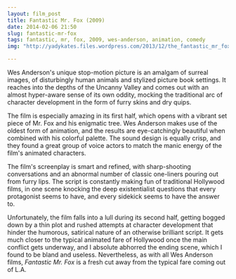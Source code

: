 ```yaml
---
layout: film_post
title: Fantastic Mr. Fox (2009)
date: 2014-02-06 21:50
slug: fantastic-mr-fox
tags: fantastic, mr, fox, 2009, wes-anderson, animation, comedy
img: "http://yadykates.files.wordpress.com/2013/12/the_fantastic_mr_fox08.jpg"

---
```


Wes Anderson's unique stop-motion picture is an amalgam of surreal images, of disturbingly human animals and stylized picture book settings. It reaches into the depths of the Uncanny Valley and comes out with an almost hyper-aware sense of its own oddity, mocking the traditional arc of character development in the form of furry skins and dry quips. 

The film is especially amazing in its first half, which opens with a vibrant set piece of Mr. Fox and his enigmatic tree. Wes Anderson makes use of the oldest form of animation, and the results are eye-catchingly beautiful when combined with his colorful palette. The sound design is equally crisp, and they found a great group of voice actors to match the manic energy of the film's animated characters.

The film's screenplay is smart and refined, with sharp-shooting conversations and an abnormal number of classic one-liners pouring out from furry lips. The script is constantly making fun of traditional Hollywood films, in one scene knocking the deep existentialist questions that every protagonist seems to have, and every sidekick seems to have the answer to.

Unfortunately, the film falls into a lull during its second half, getting bogged down by a thin plot and rushed attempts at character development that hinder the humorous, satirical nature of an otherwise brilliant script. It gets much closer to the typical animated fare of Hollywood once the main conflict gets underway, and I absolute abhorred the ending scene, which I found to be bland and useless. Nevertheless, as with all Wes Anderson films, _Fantastic Mr. Fox_ is a fresh cut away from the typical fare coming out of L.A.